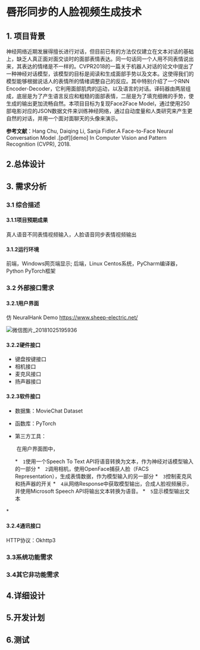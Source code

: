 # 唇形同步的人脸视频生成技术

## 1. 项目背景

​	神经网络近期发展得擅长进行对话，但目前已有的方法仅仅建立在文本对话的基础上，缺乏人真正面对面交谈时的面部表情表达。同一句话同一个人用不同表情说出来，其表达的情绪是不一样的。CVPR2018的一篇关于机器人对话的论文中提出了一种神经对话模型，该模型的目标是阅读和生成面部手势以及文本。这使得我们的模型能够根据说话人的表情所的情绪调整自己的反应。其中特别介绍了一个RNN Encoder-Decoder，它利用面部肌肉的运动，以及语言的对话。译码器由两层组成，底层是为了产生语言反应和粗糙的面部表情，二层是为了填充细微的手势，使生成的输出更加流畅自然。本项目目标为复现Face2Face Model，通过使用250部电影对应的JSON数据文件来训练神经网络，通过自动度量和人类研究来产生更自然的对话，并用一个面对面聊天的头像来演示。

**参考文献**：Hang Chu, Daiqing Li, Sanja Fidler.A Face-to-Face Neural Conversation Model .[pdf][demo] In Computer Vision and Pattern Recognition (CVPR), 2018.

## 2.总体设计

## 3. 需求分析

### 3.1 综合描述

#### 3.1.1项目预期成果

真人语音不同表情视频输入，人脸语音同步表情视频输出

#### 3.1.2运行环境 

前端，Windows网页端显示; 后端，Linux Centos系统，PyCharm编译器，Python PyTorch框架

### 3.2 外部接口需求

#### 3.2.1用户界面

仿 NeuralHank Demo  https://www.sheep-electric.net/

![微信图片_20181025195936](C:\Users\qiang\Desktop\微信图片_20181025195936.png)

#### 3.2.2硬件接口

* 键盘按键接口
* 相机接口
* 麦克风接口 
* 扬声器接口

#### 3.2.3软件接口

* 数据集：MovieChat Dataset

* 函数库：PyTorch

* 第三方工具：

  ​	在用户界面图中，

  *　`1`使用一个Speech To Text API将语音转换为文本，作为神经对话模型输入的一部分
  *　`2`调用相机，使用OpenFace捕获人脸（FACS  Representation），生成表情数据，作为模型输入的另一部分
  *　`3`控制麦克风和扬声器的开关
  *　`4`从网络Response中获取模型输出，合成人脸视频展示，并使用Microsoft Speech API将输出文本转换为语音。
  *　`5`显示模型输出文本

*　​

#### 3.2.4通讯接口

HTTP协议：Okhttp3

### 3.3系统功能需求

### 3.4其它非功能需求



## 4.详细设计

## 5.开发计划

## 6.测试

 
